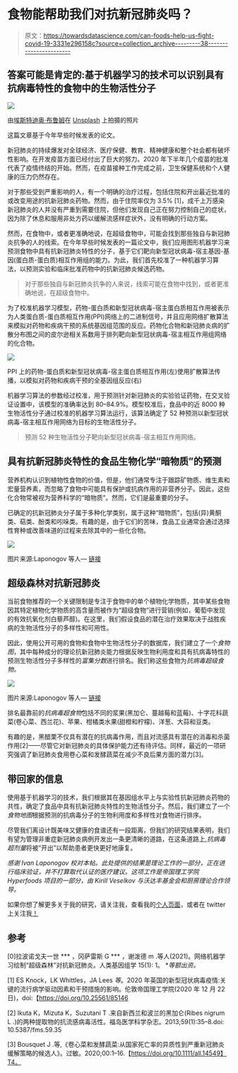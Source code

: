 # 食物能帮助我们对抗新冠肺炎吗？

> 原文：<https://towardsdatascience.com/can-foods-help-us-fight-covid-19-3331e296158c?source=collection_archive---------38----------------------->

## 答案可能是肯定的:基于机器学习的技术可以识别具有抗病毒特性的食物中的生物活性分子

![](img/ef99da4f32e91eb16f688c6663f170cc.png)

由[埃斯特迪奥·布鲁姆](https://unsplash.com/@estudiobloom?utm_source=unsplash&utm_medium=referral&utm_content=creditCopyText)在 [Unsplash](https://unsplash.com/s/photos/lemon?utm_source=unsplash&utm_medium=referral&utm_content=creditCopyText) 上拍摄的照片

这篇文章基于今年早些时候发表的论文。

新冠肺炎的持续爆发对全球经济、医疗保健、教育、精神健康和整个社会都有破坏性影响。在开发疫苗方面已经付出了巨大的努力。2020 年下半年几个疫苗的批准代表了疫情终结的开始。然而，在疫苗接种工作完成之前，卫生保健系统和个人健康的压力仍然存在。

对于那些受到严重影响的人，有一个明确的治疗过程，包括住院和开出最近批准的或改变用途的抗新冠肺炎药物。然而，由于住院率仅为 3.5% [1]，成千上万感染新冠肺炎的人并没有严重到需要住院，但他们发现自己正在努力控制自己的症状，因为除了休息和服用非处方药以缓解流感样症状外，没有明确的行动方案。

然而，在食物中，或者更准确地说，在超级食物中，可能会找到那些独自与新冠肺炎抗争的人的线索。在今年早些时候发表的一篇论文中，我们应用图形机器学习来预测食物中具有抗新冠肺炎特性的分子，基于它们靶向新型冠状病毒-宿主基因-基因(蛋白质-蛋白质)相互作用组的能力。为此，我们首先校准了一种机器学习算法，以预测实验和临床批准药物中的抗新冠肺炎候选药物。

> 对于那些独自与新冠肺炎抗争的人来说，线索可能在食物中找到，或者更准确地说，在超级食物中。

为了校准机器学习模型，药物-蛋白质和新型冠状病毒-宿主蛋白质相互作用被表示为人类蛋白质-蛋白质相互作用(PPI)网络上的二进制信号，并且应用网络扩散算法来模拟对药物和疾病干预的系统基因组范围的反应。药物化合物和新冠肺炎病的扩散分布图之间的皮尔逊相关系数用于排列靶向新型冠状病毒-宿主相互作用组网络的化合物。

![](img/0ac1df8f7aaa590019aaef6de9307a41.png)

PPI 上的药物-蛋白质和新型冠状病毒-宿主蛋白质相互作用(左)使用扩散算法传播，以模拟对药物和疾病干预的全基因组反应(右)

机器学习算法的参数经过校准，用于预测针对新冠肺炎的实验验证药物，在交叉验证设置中，该模型的准确率达到 80–84.9%。模型校准后，食品中的近 8000 种生物活性分子通过校准的机器学习算法运行，该算法确定了 52 种预测以新型冠状病毒-宿主相互作用网络为目标的生物活性分子。

> 预测 52 种生物活性分子靶向新型冠状病毒-宿主相互作用网络。

## 具有抗新冠肺炎特性的食品生物化学“暗物质”的预测

营养机构认识到植物性食物的价值，但是，他们通常专注于跟踪矿物质、维生素和宏量营养素，而忽略了食物中可能具有保护或抗病作用的非营养分子。因此，这些化合物常被视为营养科学的“暗物质”。然而，它们是最重要的分子。

已确定的抗新冠肺炎分子属于多种化学类别，属于这种“暗物质”，包括(异)黄酮类、萜类、酚类和吲哚类。有趣的是，由于它们的苦味，食品工业通常会通过选择性育种或改善味道的过程来去除其中的一些化合物。

![](img/71166b044f829e1f8efcb34427760dc1.png)

图片来源:Laponogov 等人— [链接](https://humgenomics.biomedcentral.com/articles/10.1186/s40246-020-00297-x#Sec8)

## 超级森林对抗新冠肺炎

当前食物推荐的一个关键限制是专注于食物中的单个植物化学物质，其中某些食物因其特定植物化学物质的高含量而被作为“超级食物”进行营销(例如，葡萄中发现的有效抗氧化剂白藜芦醇)。在这里，我们假设食品的潜在治疗效果取决于战胜疾病的生物活性分子的多样性和可用性。

因此，使用公开可用的食物和食物中生物活性分子的数据库，我们建立了一个*食物图*，其中每种成分的理论抗新冠肺炎能力根据反映生物利用度和具有抗病毒特性的预测生物活性分子多样性的*富集分数*进行排名。我们称这些食物为*抗病毒超级食物。*

![](img/4d3a37d656b8ae08b0ca5728eb8cf1f7.png)

图片来源:Laponogov 等人— [链接](https://humgenomics.biomedcentral.com/articles/10.1186/s40246-020-00297-x#Sec8)

排名最靠前的*抗病毒超食物*包括不同的浆果(黑加仑、蔓越莓和蓝莓)、十字花科蔬菜(卷心菜、西兰花)、苹果、柑橘类水果(甜橙和柠檬)、洋葱、大蒜和豆类。

有趣的是，黑醋栗不仅具有潜在的抗病毒作用，而且对流感具有潜在的消毒和杀菌作用[2]——尽管它对新冠肺炎的具体保护能力还有待评估。同样，最近的一项研究强调了新冠肺炎食用卷心菜和发酵蔬菜在减少不良后果方面的潜力[3]。

## 带回家的信息

使用基于机器学习的技术，我们根据其在基因组水平上与实验性抗新冠肺炎药物的共性，确定了食品中具有抗新冠肺炎特性的生物活性分子。然后，我们建立了一个*食物地图*根据预测的抗病毒分子的生物利用度和多样性对食物进行排序。

尽管我们离设计既美味又健康的食谱还有一段距离，但我们的研究结果表明，我们有望为管理非重症新冠肺炎病例开发出一条更清晰的道路，在这条道路上,*抗病毒超剂量*将被“开出”以帮助患者更快更好地康复。

*感谢 Ivan Laponogov 校对本帖。此处提供的结果是理论工作的一部分，正在进行临床验证，并不打算取代认证的医疗建议。这项工作是帝国理工学院 Hyperfoods 项目的一部分，由 Kirill Veselkov 与沃达丰基金会和厨房理论合作领导。*

如果你想了解更多关于我的研究，请关注我，查看我的[个人页面](https://www.guadalupegonzalez.io/)，或者在 twitter 上关注我[！](https://twitter.com/guadagonzalezzp)

## 参考

[0]拉波诺戈夫一世 *** ，冈萨雷斯 G *** ，谢泼德 m .等人(2021)。网络机器学习绘制“超级森林”对抗新冠肺炎。人类基因组学 15(1): 1。 **等额出资。*

[1] ES Knock，LK Whittles，JA Lees *等*。2020 年英国的新型冠状病毒疫情:关键的流行病学驱动因素和干预措施的影响。伦敦帝国理工学院(2020 年 12 月 22 日)，doi:【https://doi.org/10.25561/85146 

[2] Ikuta K，Mizuta K，Suzutani T .来自新西兰和波兰的黑加仑(Ribes nigrum L .)的两种提取物的抗流感病毒活性。福岛医学科学杂志。2013;59(1):35–8.doi: 10.5387/fms.59.35

[3] Bousquet J .等,《卷心菜和发酵蔬菜:从国家死亡率的异质性到严重新冠肺炎缓解策略的候选人》。过敏。2020;00:1–16.【https://doi.org/10.1111/all.14549】T4。